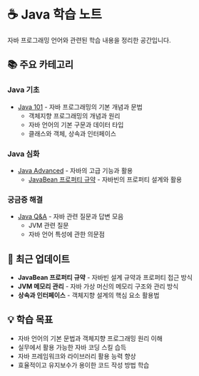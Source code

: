 # ☕ Java 학습 노트

자바 프로그래밍 언어와 관련된 학습 내용을 정리한 공간입니다.

## 📚 주요 카테고리

### Java 기초
- [Java 101](./101/README.md) - 자바 프로그래밍의 기본 개념과 문법
  - 객체지향 프로그래밍의 개념과 원리
  - 자바 언어의 기본 구문과 데이터 타입
  - 클래스와 객체, 상속과 인터페이스

### Java 심화
- [Java Advanced](./Java_Advanced/README.md) - 자바의 고급 기능과 활용
  - [JavaBean 프로퍼티 규약](./Java_Advanced/JavaBeanPropertyConvention.md) - 자바빈의 프로퍼티 설계와 활용

### 궁금증 해결
- [Java Q&A](./QnA/README.md) - 자바 관련 질문과 답변 모음
  - JVM 관련 질문
  - 자바 언어 특성에 관한 의문점

## 🔄 최근 업데이트

- **JavaBean 프로퍼티 규약** - 자바빈 설계 규약과 프로퍼티 접근 방식
- **JVM 메모리 관리** - 자바 가상 머신의 메모리 구조와 관리 방식
- **상속과 인터페이스** - 객체지향 설계의 핵심 요소 활용법

## 💡 학습 목표

- 자바 언어의 기본 문법과 객체지향 프로그래밍 원리 이해
- 실무에서 활용 가능한 자바 코딩 스킬 습득
- 자바 프레임워크와 라이브러리 활용 능력 향상
- 효율적이고 유지보수가 용이한 코드 작성 방법 학습 